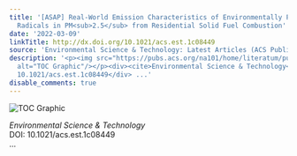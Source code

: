 ```yaml
---
title: '[ASAP] Real-World Emission Characteristics of Environmentally Persistent Free
  Radicals in PM<sub>2.5</sub> from Residential Solid Fuel Combustion'
date: '2022-03-09'
linkTitle: http://dx.doi.org/10.1021/acs.est.1c08449
source: 'Environmental Science & Technology: Latest Articles (ACS Publications)'
description: '<p><img src="https://pubs.acs.org/na101/home/literatum/publisher/achs/journals/content/esthag/0/esthag.ahead-of-print/acs.est.1c08449/20220309/images/medium/es1c08449_0007.gif"
  alt="TOC Graphic"/></p><div><cite>Environmental Science & Technology</cite></div><div>DOI:
  10.1021/acs.est.1c08449</div> ...'
disable_comments: true
---
```

<p><img src="https://pubs.acs.org/na101/home/literatum/publisher/achs/journals/content/esthag/0/esthag.ahead-of-print/acs.est.1c08449/20220309/images/medium/es1c08449_0007.gif" alt="TOC Graphic"/></p><div><cite>Environmental Science & Technology</cite></div><div>DOI: 10.1021/acs.est.1c08449</div> ...